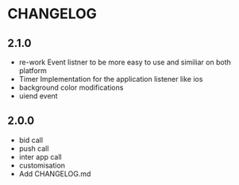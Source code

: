 # CHANGELOG

## 2.1.0
- re-work Event listner to be more easy to use and similiar on both platform
- Timer Implementation for the application listener  like ios
- background color modifications
- uiend event

## 2.0.0
- bid call
- push call
- inter app call
- customisation
- Add CHANGELOG.md
